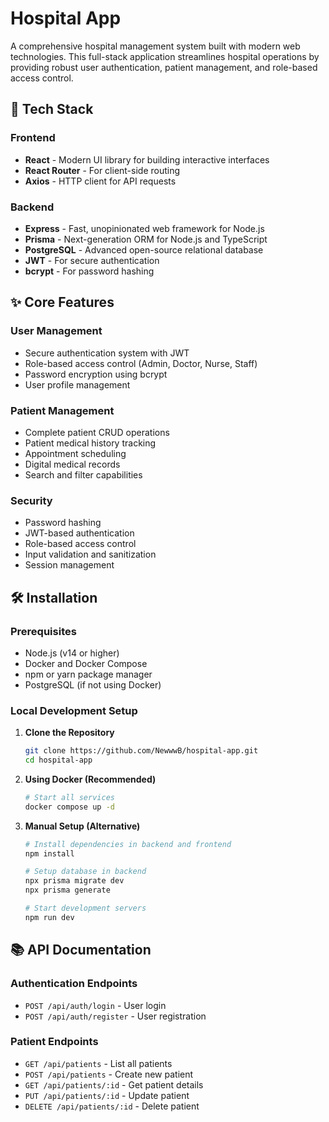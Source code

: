 # Hospital App

A comprehensive hospital management system built with modern web technologies. This full-stack application streamlines hospital operations by providing robust user authentication, patient management, and role-based access control.

## 🚀 Tech Stack

### Frontend
- **React** - Modern UI library for building interactive interfaces
- **React Router** - For client-side routing
- **Axios** - HTTP client for API requests

### Backend
- **Express** - Fast, unopinionated web framework for Node.js
- **Prisma** - Next-generation ORM for Node.js and TypeScript
- **PostgreSQL** - Advanced open-source relational database
- **JWT** - For secure authentication
- **bcrypt** - For password hashing

## ✨ Core Features

### User Management
- Secure authentication system with JWT
- Role-based access control (Admin, Doctor, Nurse, Staff)
- Password encryption using bcrypt
- User profile management

### Patient Management
- Complete patient CRUD operations
- Patient medical history tracking
- Appointment scheduling
- Digital medical records
- Search and filter capabilities

### Security
- Password hashing
- JWT-based authentication
- Role-based access control
- Input validation and sanitization
- Session management

## 🛠️ Installation

### Prerequisites
- Node.js (v14 or higher)
- Docker and Docker Compose
- npm or yarn package manager
- PostgreSQL (if not using Docker)

### Local Development Setup

1. **Clone the Repository**
   ```bash
   git clone https://github.com/NewwwB/hospital-app.git
   cd hospital-app
   ```


2. **Using Docker (Recommended)**
   ```bash
   # Start all services
   docker compose up -d 
   ```

3. **Manual Setup (Alternative)**
   ```bash
   # Install dependencies in backend and frontend
   npm install

   # Setup database in backend
   npx prisma migrate dev
   npx prisma generate

   # Start development servers
   npm run dev
   ```



## 📚 API Documentation

### Authentication Endpoints
- `POST /api/auth/login` - User login
- `POST /api/auth/register` - User registration

### Patient Endpoints
- `GET /api/patients` - List all patients
- `POST /api/patients` - Create new patient
- `GET /api/patients/:id` - Get patient details
- `PUT /api/patients/:id` - Update patient
- `DELETE /api/patients/:id` - Delete patient

